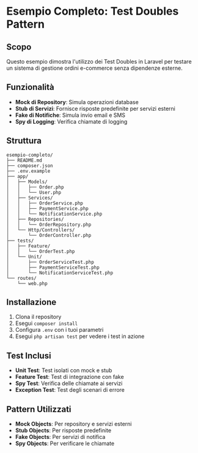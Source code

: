 # Esempio Completo: Test Doubles Pattern

## Scopo

Questo esempio dimostra l'utilizzo dei Test Doubles in Laravel per testare un sistema di gestione ordini e-commerce senza dipendenze esterne.

## Funzionalità

- **Mock di Repository**: Simula operazioni database
- **Stub di Servizi**: Fornisce risposte predefinite per servizi esterni
- **Fake di Notifiche**: Simula invio email e SMS
- **Spy di Logging**: Verifica chiamate di logging

## Struttura

```
esempio-completo/
├── README.md
├── composer.json
├── .env.example
├── app/
│   ├── Models/
│   │   ├── Order.php
│   │   └── User.php
│   ├── Services/
│   │   ├── OrderService.php
│   │   ├── PaymentService.php
│   │   └── NotificationService.php
│   ├── Repositories/
│   │   └── OrderRepository.php
│   └── Http/Controllers/
│       └── OrderController.php
├── tests/
│   ├── Feature/
│   │   └── OrderTest.php
│   └── Unit/
│       ├── OrderServiceTest.php
│       ├── PaymentServiceTest.php
│       └── NotificationServiceTest.php
└── routes/
    └── web.php
```

## Installazione

1. Clona il repository
2. Esegui `composer install`
3. Configura `.env` con i tuoi parametri
4. Esegui `php artisan test` per vedere i test in azione

## Test Inclusi

- **Unit Test**: Test isolati con mock e stub
- **Feature Test**: Test di integrazione con fake
- **Spy Test**: Verifica delle chiamate ai servizi
- **Exception Test**: Test degli scenari di errore

## Pattern Utilizzati

- **Mock Objects**: Per repository e servizi esterni
- **Stub Objects**: Per risposte predefinite
- **Fake Objects**: Per servizi di notifica
- **Spy Objects**: Per verificare le chiamate
